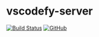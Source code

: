 # vscodefy-server
[![Build Status](https://travis-ci.com/iagolaguna/vscodefy-server.svg?branch=master)](https://travis-ci.com/iagolaguna/vscodefy-server)
[![GitHub](https://img.shields.io/github/license/mashape/apistatus.svg)](https://github.com/iagolaguna/vscodefy-server)
